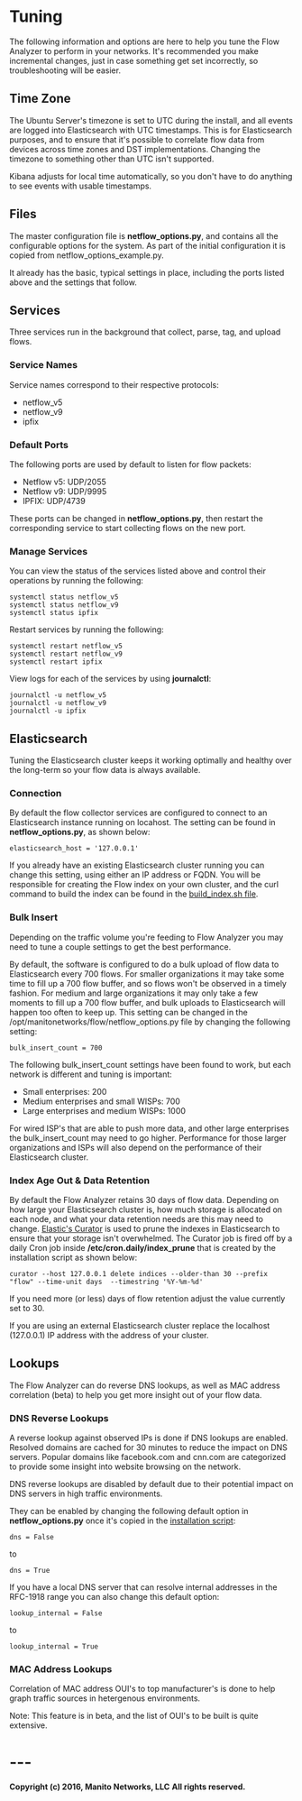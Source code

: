 # **Tuning**

The following information and options are here to help you tune the Flow Analyzer to perform in your networks. It's recommended you make incremental
changes, just in case something get set incorrectly, so troubleshooting will be easier.

## **Time Zone**

The Ubuntu Server's timezone is set to UTC during the install, and all events are logged into Elasticsearch with UTC timestamps.
This is for Elasticsearch purposes, and to ensure that it's possible to correlate flow data from devices across time zones and
DST implementations. Changing the timezone to something other than UTC isn't supported.

Kibana adjusts for local time automatically, so you don't have to do anything to see events with usable timestamps.

## **Files**

The master configuration file is **netflow_options.py**, and contains all the configurable options for the system. 
As part of the initial configuration it is copied from netflow_options_example.py. 

It already has the basic, typical settings in place, including the ports listed above and the settings that follow.

## **Services**

Three services run in the background that collect, parse, tag, and upload flows.

### **Service Names**

Service names correspond to their respective protocols:

- netflow_v5
- netflow_v9
- ipfix

### **Default Ports**

The following ports are used by default to listen for flow packets:

- Netflow v5:   UDP/2055
- Netflow v9:   UDP/9995
- IPFIX:        UDP/4739

These ports can be changed in **netflow_options.py**, then restart the corresponding service to start collecting flows on the new port.

### **Manage Services**

You can view the status of the services listed above and control their operations by running the following:
```
systemctl status netflow_v5
systemctl status netflow_v9
systemctl status ipfix
```
Restart services by running the following:
```
systemctl restart netflow_v5
systemctl restart netflow_v9
systemctl restart ipfix
```
View logs for each of the services by using **journalctl**:
```
journalctl -u netflow_v5
journalctl -u netflow_v9
journalctl -u ipfix
```

## **Elasticsearch**

Tuning the Elasticsearch cluster keeps it working optimally and healthy over the long-term so your flow data is always available.

### **Connection**

By default the flow collector services are configured to connect to an Elasticsearch instance running on locahost.
The setting can be found in **netflow_options.py**, as shown below:

```
elasticsearch_host = '127.0.0.1'
```

If you already have an existing Elasticsearch cluster running you can change this setting, using either an IP address or FQDN.
You will be responsible for creating the Flow index on your own cluster, and the curl command to build the index can be found in the 
[build_index.sh file](Install/build_index.sh).

### **Bulk Insert**

Depending on the traffic volume you're feeding to Flow Analyzer you may need to tune a couple settings to get the best
performance.

By default, the software is configured to do a bulk upload of flow data to Elasticsearch every 700 flows. For smaller organizations
it may take some time to fill up a 700 flow buffer, and so flows won't be observed in a timely fashion. 
For medium and large organizations it may only take a few moments to fill up a 700 flow buffer, 
and bulk uploads to Elasticsearch will happen too often to keep up. This setting can be changed in the 
/opt/manitonetworks/flow/netflow_options.py file by changing the following setting:

```
bulk_insert_count = 700
```

The following bulk_insert_count settings have been found to work, but each network is different and tuning is important:

- Small enterprises: 200
- Medium enterprises and small WISPs: 700
- Large enterprises and medium WISPs: 1000

For wired ISP's that are able to push more data, and other large enterprises the bulk_insert_count may need to go higher.
Performance for those larger organizations and ISPs will also depend on the performance of their Elasticsearch cluster.

### **Index Age Out & Data Retention**

By default the Flow Analyzer retains 30 days of flow data. Depending on how large your Elasticsearch cluster is, how much storage is
allocated on each node, and what your data retention needs are this may need to change. [Elastic's Curator](https://www.elastic.co/guide/en/elasticsearch/client/curator/current/about.html) 
is used to prune the indexes in Elasticsearch to ensure that your storage isn't overwhelmed. The Curator job is fired off by a daily
Cron job inside **/etc/cron.daily/index_prune** that is created by the installation script as shown below:
```
curator --host 127.0.0.1 delete indices --older-than 30 --prefix "flow" --time-unit days  --timestring '%Y-%m-%d'
```
If you need more (or less) days of flow retention adjust the value currently set to 30.

If you are using an external Elasticsearch cluster replace the localhost (127.0.0.1) IP address with the address of your cluster.

## **Lookups**

The Flow Analyzer can do reverse DNS lookups, as well as MAC address correlation (beta) to help you get more insight out of your flow data.

### **DNS Reverse Lookups**

A reverse lookup against observed IPs is done if DNS lookups are enabled. Resolved domains are cached for 30 minutes to reduce
the impact on DNS servers. Popular domains like facebook.com and cnn.com are categorized to provide some insight into website
browsing on the network.

DNS reverse lookups are disabled by default due to their potential impact on DNS servers in high traffic environments.

They can be enabled by changing the following default option in **netflow_options.py** once it's copied 
in the [installation script](Install/ubuntu_install.sh):

```
dns = False
```

to

```
dns = True
```

If you have a local DNS server that can resolve internal addresses in the RFC-1918 range you can also change this default option:

```
lookup_internal = False
```

to

```
lookup_internal = True
```

### **MAC Address Lookups**

Correlation of MAC address OUI's to top manufacturer's is done to help graph traffic sources in hetergenous environments. 

Note: This feature is in beta, and the list of OUI's to be built is quite extensive.

# ---
**Copyright (c) 2016, Manito Networks, LLC**
**All rights reserved.**